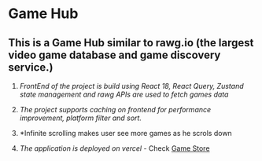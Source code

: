 # Game Hub

## This is a Game Hub similar to rawg.io (the largest video game database and game discovery service.)

1. _FrontEnd of the project is build using React 18, React Query, Zustand state management and rawg APIs are used to fetch games data_

2. _The project supports caching on frontend for performance improvement, platform filter and sort._

3. \*Infinite scrolling makes user see more games as he scrols down

4. _The application is deployed on vercel_ - Check [Game Store](https://game-store-eta-teal.vercel.app/)
